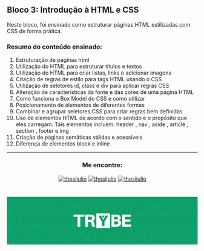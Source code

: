 ## Bloco 3: Introdução à HTML e CSS

Neste bloco, foi ensinado como estruturar páginas HTML estilizadas com CSS de forma prática.

### Resumo do conteúdo ensinado:

1. Estruturação de páginas html
2. Utilização do HTML para estruturar títulos e textos
3. Utilização do HTML para criar listas, links e adicionar imagens
4. Criação de regras de estilo para tags HTML usando o CSS
5. Utilização de seletores id, class e div para aplicar regras CSS
6. Alteração de características da fonte e das cores de uma página HTML
7. Como funciona o Box Model do CSS e como utilizar
8. Posicionamento de elementos de diferentes formas
9. Combinar e agrupar seletores CSS para criar regras bem definidas
10. Uso de elementos HTML de acordo com o sentido e o propósito que eles carregam. Tais elementos incluem: header , nav , aside , article , section , footer e img
11. Criação de páginas semâticas válidas e acessíveis
12. Diferença de elementos block e inline

---

<h3 align=center>Me encontre:</h3>

<p align=center>
<a href="https://www.linkedin.com/in/thosijulio/" target="blank"><img align="center" src="https://cdn.jsdelivr.net/npm/simple-icons@3.0.1/icons/linkedin.svg" alt="thosijulio" height="20" width="20" /></a>
<a href="https://www.github.com/thosijulio/" target="blank"><img align="center" src="https://cdn.jsdelivr.net/npm/simple-icons@3.0.1/icons/github.svg" alt="thosijulio" height="20" width="20" /></a>
<a href="https://www.instagram.com/thosijulio" target="blank"><img align="center" src="https://cdn.jsdelivr.net/npm/simple-icons@3.0.1/icons/instagram.svg" alt="thosijulio" height="20" width="20" /></a>
 </p>
 
 <h1 align="center">
    <img alt="Trybe" src="https://github.com/thosijulio/trybe-exercises/blob/main/trybe_logo.jpeg" />
</h1>
